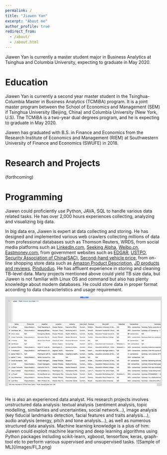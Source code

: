 ```yaml
---
permalink: /
title: "Jiawen Yan"
excerpt: "About me"
author_profile: true
redirect_from: 
  - /about/
  - /about.html
---
```


Jiawen Yan is currently a master student major in Business Analytics at Tsinghua and Columbia University, expecting to graduate in May 2020. 

Education 
======
Jiawen Yan is currently a second year master student in the Tsinghua-Columbia Master in Business Analytics (TCMiBA) program. It is a joint master program between the School of Economics and Management (SEM) if Tsinghua University (Beijing, China) and Columbia University (New York, U.S). The TCMiBA is a two-year dual degrees program, and he is expecting to graduate in May 2020. 

Jiawen has graduated with B.S. in Finance and Economics from the Research Institute of Economics and Management (RIEM) at Southwestern University of Finance and Economics (SWUFE) in 2018. 


Research and Projects
======
(forthcoming)


Programming
======
Jiawen could proficiently use Python, JAVA, SQL to handle various data related tasks. He has over 2,000 hours experiences collecting, analyzing and visualizing big data. 

In big data era, Jiawen is expert at data collecting and storing. He has designed and implemented various web crawlers collecting millions of data from professional databases such as Thomson Reuters, WRDS, from social media platforms such as [LinkedIn.com](https://linkedin.com), [Seeking Alpha](https://seekingalpha.com), [Weibo.cn](http://weibo.cn), [Eastmoney.com](http://eastmoney.com), from government websites such as [EDGAR](https://www.sec.gov/edgar/searchedgar/companysearch.html), [USTPO](https://www.uspto.gov), [Security Association of China(SAC)](http://www.sac.net.cn), [Second-hand vehicle price](http://www.jxjc.com/jx2sc/car_list_succ?page=1&pagesize=100), from on-line shopping store data such as [Amazon Product Description](https://amazon.com), [JD products and reviews](https://jd.com), [Pinduoduo](http://www.pinduoduo.com). He has affluent experience in storing and cleaning TB-level data. Many projects mentioned above could yield TB size data, but Jiawen is not familiar with Linux OS and command but also has plenty knowledge about modern databases. He could store data in proper format according to data characteristics and usage requirement. 

![Sample of LinkedIn Data](/images/db.png)

<br>
He is also an experienced data analyst. His research projects involves unstructured data analysis: textual analysis (sentiment analysis, topic modelling, similarities and uncertainties, social network...), image analysis (key fiducial landmarks detection, facial features and traits analysis...), audio analysis (energy, pitch and tone analysis...), as well as numerous structured data analysis. Machine learning knowledge is a plus of him: Jiawen could exploit machine learning and deep learning algorithms using Python packages including scikit-learn, xgboost, tensorflow, keras, graph-tool etc to perform various supervised and unsupervised tasks.
![Sample of ML](/images/FI_3.png)









































